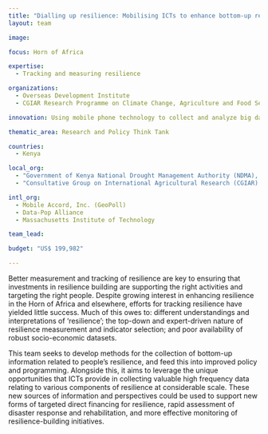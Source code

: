 ```yaml
---
title: "Dialling up resilience: Mobilising ICTs to enhance bottom-up resilience measurement, programming and governance in the Horn of Africa"
layout: team

image: 

focus: Horn of Africa

expertise:
  - Tracking and measuring resilience

organizations:
  - Overseas Development Institute
  - CGIAR Research Programme on Climate Change, Agriculture and Food Security (CCAFS)

innovation: Using mobile phone technology to collect and analyze big data

thematic_area: Research and Policy Think Tank

countries: 
  - Kenya

local_org: 
  - "Government of Kenya National Drought Management Authority (NDMA), Ministry for the Development of Northern Kenya and other Arid Lands"
  - "Consultative Group on International Agricultural Research (CGIAR) program for Climate Change, Agriculture, and Food Security (CCAFS)"

intl_org:
  - Mobile Accord, Inc. (GeoPoll)
  - Data-Pop Alliance
  - Massachusetts Institute of Technology

team_lead: 

budget: "US$ 199,982"

---
```


Better measurement and tracking of resilience are key to ensuring that investments in resilience building are supporting the right activities and targeting the right people. Despite growing interest in enhancing resilience in the Horn of Africa and elsewhere, efforts for tracking resilience have yielded little success. Much of this owes to: different understandings and interpretations of ‘resilience’; the top-down and expert-driven nature of resilience measurement and indicator selection; and poor availability of robust socio-economic datasets. 

This team seeks to develop methods for the collection of bottom-up information related to people’s resilience, and feed this into improved policy and programming. Alongside this, it aims to leverage the unique opportunities that ICTs provide in collecting valuable high frequency data relating to various components of resilience at considerable scale. These new sources of information and perspectives could be used to support new forms of targeted direct financing for resilience, rapid assessment of disaster response and rehabilitation, and more effective monitoring of resilience-building initiatives.

